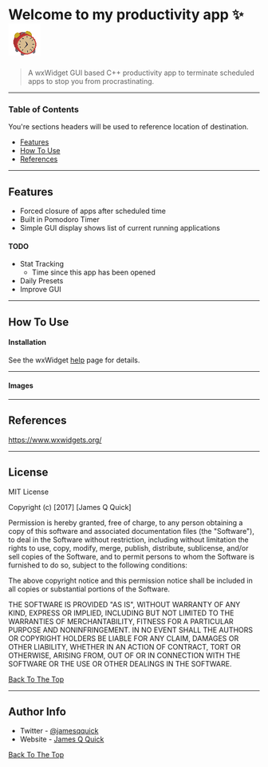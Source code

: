 # Welcome to my productivity app ✨![Project Image](.\Clock_icon.png)


> A wxWidget GUI based C++ productivity app to terminate scheduled apps to stop you from procrastinating.

---

### Table of Contents
You're sections headers will be used to reference location of destination.

- [Features](#Features)
- [How To Use](#how-to-use)
- [References](#references)

---

## Features

- Forced closure of apps after scheduled time
- Built in Pomodoro Timer
- Simple GUI display shows list of current running applications


#### TODO

- Stat Tracking
     - Time since this app has been opened
- Daily Presets
- Improve GUI

---

## How To Use

#### Installation

See the wxWidget [help](#https://docs.wxwidgets.org/trunk/plat_msw_install.html) page for details. 


---

#### Images


---

## References

https://www.wxwidgets.org/

---

## License

MIT License

Copyright (c) [2017] [James Q Quick]

Permission is hereby granted, free of charge, to any person obtaining a copy
of this software and associated documentation files (the "Software"), to deal
in the Software without restriction, including without limitation the rights
to use, copy, modify, merge, publish, distribute, sublicense, and/or sell
copies of the Software, and to permit persons to whom the Software is
furnished to do so, subject to the following conditions:

The above copyright notice and this permission notice shall be included in all
copies or substantial portions of the Software.

THE SOFTWARE IS PROVIDED "AS IS", WITHOUT WARRANTY OF ANY KIND, EXPRESS OR
IMPLIED, INCLUDING BUT NOT LIMITED TO THE WARRANTIES OF MERCHANTABILITY,
FITNESS FOR A PARTICULAR PURPOSE AND NONINFRINGEMENT. IN NO EVENT SHALL THE
AUTHORS OR COPYRIGHT HOLDERS BE LIABLE FOR ANY CLAIM, DAMAGES OR OTHER
LIABILITY, WHETHER IN AN ACTION OF CONTRACT, TORT OR OTHERWISE, ARISING FROM,
OUT OF OR IN CONNECTION WITH THE SOFTWARE OR THE USE OR OTHER DEALINGS IN THE
SOFTWARE.

[Back To The Top](#read-me-template)

---

## Author Info

- Twitter - [@jamesqquick](https://twitter.com/jamesqquick)
- Website - [James Q Quick](https://jamesqquick.com)

[Back To The Top](#read-me-template)
